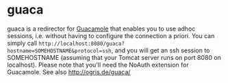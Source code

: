 guaca
=====

guaca is a redirector for [Guacamole](https://guacamole.incubator.apache.org/) that enables you to use adhoc sessions, i.e. without having to configure the connection a priori. You can simply call ```http://localhost:8080/guaca?hostname=SOMEHOSTNAME&protocol=ssh```, and you will get an ssh session to SOMEHOSTNAME (assuming that your Tomcat server runs on port 8080 on localhost). Please note that you'll need the NoAuth extension for Guacamole. See also http://ogris.de/guaca/

